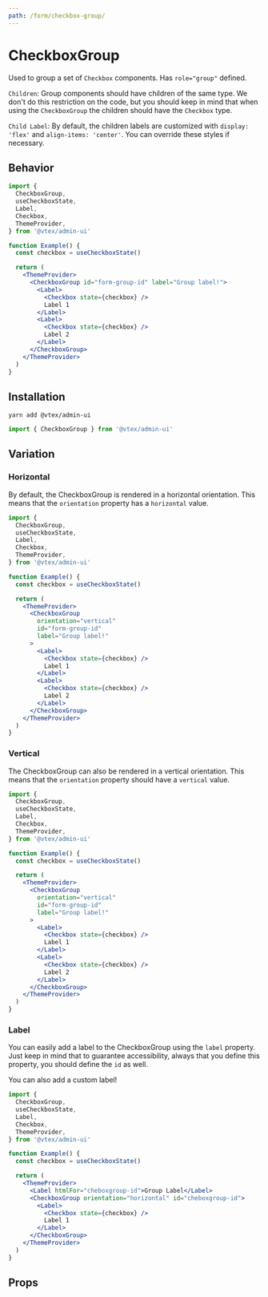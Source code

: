 ```yaml
---
path: /form/checkbox-group/
---
```


# CheckboxGroup

Used to group a set of `Checkbox` components. Has `role="group"` defined.

`Children`: Group components should have children of the same type. We don't do this restriction on the code, but you should keep in mind that when using the `CheckboxGroup` the children should have the `Checkbox` type.

`Child Label`: By default, the children labels are customized with `display: 'flex'` and `align-items: 'center'`. You can override these styles if necessary.

## Behavior

```jsx
import {
  CheckboxGroup,
  useCheckboxState,
  Label,
  Checkbox,
  ThemeProvider,
} from '@vtex/admin-ui'

function Example() {
  const checkbox = useCheckboxState()

  return (
    <ThemeProvider>
      <CheckboxGroup id="form-group-id" label="Group label!">
        <Label>
          <Checkbox state={checkbox} />
          Label 1
        </Label>
        <Label>
          <Checkbox state={checkbox} />
          Label 2
        </Label>
      </CheckboxGroup>
    </ThemeProvider>
  )
}
```

## Installation

```static
yarn add @vtex/admin-ui
```

```jsx static
import { CheckboxGroup } from '@vtex/admin-ui'
```

## Variation

### Horizontal

By default, the CheckboxGroup is rendered in a horizontal orientation. This means that the `orientation` property has a `horizontal` value.

```jsx
import {
  CheckboxGroup,
  useCheckboxState,
  Label,
  Checkbox,
  ThemeProvider,
} from '@vtex/admin-ui'

function Example() {
  const checkbox = useCheckboxState()

  return (
    <ThemeProvider>
      <CheckboxGroup
        orientation="vertical"
        id="form-group-id"
        label="Group label!"
      >
        <Label>
          <Checkbox state={checkbox} />
          Label 1
        </Label>
        <Label>
          <Checkbox state={checkbox} />
          Label 2
        </Label>
      </CheckboxGroup>
    </ThemeProvider>
  )
}
```

### Vertical

The CheckboxGroup can also be rendered in a vertical orientation. This means that the `orientation` property should have a `vertical` value.

```jsx
import {
  CheckboxGroup,
  useCheckboxState,
  Label,
  Checkbox,
  ThemeProvider,
} from '@vtex/admin-ui'

function Example() {
  const checkbox = useCheckboxState()

  return (
    <ThemeProvider>
      <CheckboxGroup
        orientation="vertical"
        id="form-group-id"
        label="Group label!"
      >
        <Label>
          <Checkbox state={checkbox} />
          Label 1
        </Label>
        <Label>
          <Checkbox state={checkbox} />
          Label 2
        </Label>
      </CheckboxGroup>
    </ThemeProvider>
  )
}
```

### Label

You can easily add a label to the CheckboxGroup using the `label` property. Just keep in mind that to guarantee accessibility, always that you define this property, you should define the `id` as well.

You can also add a custom label!

```jsx
import {
  CheckboxGroup,
  useCheckboxState,
  Label,
  Checkbox,
  ThemeProvider,
} from '@vtex/admin-ui'

function Example() {
  const checkbox = useCheckboxState()

  return (
    <ThemeProvider>
      <Label htmlFor="cheboxgroup-id">Group Label</Label>
      <CheckboxGroup orientation="horizontal" id="cheboxgroup-id">
        <Label>
          <Checkbox state={checkbox} />
          Label 1
        </Label>
      </CheckboxGroup>
    </ThemeProvider>
  )
}
```

## Props

<proptypes heading="CheckboxGroup" component="CheckboxGroup" />
